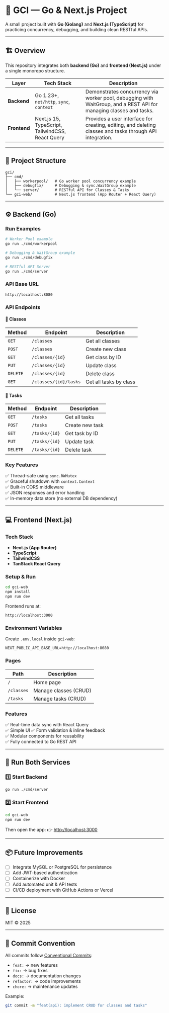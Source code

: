 # 🧠 GCI — Go & Next.js Project

A small project built with **Go (Golang)** and **Next.js (TypeScript)** for practicing concurrency, debugging, and building clean RESTful APIs.

---

## 🏗️ Overview

This repository integrates both **backend (Go)** and **frontend (Next.js)** under a single monorepo structure.

| Layer | Tech Stack | Description |
|-------|-------------|--------------|
| **Backend** | Go 1.23+, `net/http`, `sync`, `context` | Demonstrates concurrency via worker pool, debugging with WaitGroup, and a REST API for managing classes and tasks. |
| **Frontend** | Next.js 15, TypeScript, TailwindCSS, React Query | Provides a user interface for creating, editing, and deleting classes and tasks through API integration. |

---

## 📂 Project Structure

```
gci/
├── cmd/
│   ├── workerpool/   # Go worker pool concurrency example
│   ├── debugfix/     # Debugging & sync.WaitGroup example
│   └── server/       # RESTful API for Classes & Tasks
└── gci-web/          # Next.js frontend (App Router + React Query)
```

---

## ⚙️ Backend (Go)

### Run Examples
```bash
# Worker Pool example
go run ./cmd/workerpool

# Debugging & WaitGroup example
go run ./cmd/debugfix

# RESTful API Server
go run ./cmd/server
```

### API Base URL
```
http://localhost:8080
```

### API Endpoints

#### 📘 Classes
| Method | Endpoint | Description |
|--------|-----------|-------------|
| `GET` | `/classes` | Get all classes |
| `POST` | `/classes` | Create new class |
| `GET` | `/classes/{id}` | Get class by ID |
| `PUT` | `/classes/{id}` | Update class |
| `DELETE` | `/classes/{id}` | Delete class |
| `GET` | `/classes/{id}/tasks` | Get all tasks by class |

#### 🧩 Tasks
| Method | Endpoint | Description |
|--------|-----------|-------------|
| `GET` | `/tasks` | Get all tasks |
| `POST` | `/tasks` | Create new task |
| `GET` | `/tasks/{id}` | Get task by ID |
| `PUT` | `/tasks/{id}` | Update task |
| `DELETE` | `/tasks/{id}` | Delete task |

### Key Features
✅ Thread-safe using `sync.RWMutex`  
✅ Graceful shutdown with `context.Context`  
✅ Built-in CORS middleware  
✅ JSON responses and error handling  
✅ In-memory data store (no external DB dependency)  

---

## 💻 Frontend (Next.js)

### Tech Stack
- **Next.js (App Router)**
- **TypeScript**
- **TailwindCSS**
- **TanStack React Query**

### Setup & Run
```bash
cd gci-web
npm install
npm run dev
```

Frontend runs at:
```
http://localhost:3000
```

### Environment Variables
Create `.env.local` inside `gci-web`:
```env
NEXT_PUBLIC_API_BASE_URL=http://localhost:8080
```

### Pages
| Path | Description |
|------|--------------|
| `/` | Home page |
| `/classes` | Manage classes (CRUD) |
| `/tasks` | Manage tasks (CRUD) |

### Features
✅ Real-time data sync with React Query  
✅ Simple UI 
✅ Form validation & inline feedback  
✅ Modular components for reusability  
✅ Fully connected to Go REST API  

---

## 🚀 Run Both Services

### 1️⃣ Start Backend
```bash
go run ./cmd/server
```

### 2️⃣ Start Frontend
```bash
cd gci-web
npm run dev
```

Then open the app:
👉 [http://localhost:3000](http://localhost:3000)

---

## 📦 Future Improvements

- [ ] Integrate MySQL or PostgreSQL for persistence  
- [ ] Add JWT-based authentication  
- [ ] Containerize with Docker  
- [ ] Add automated unit & API tests  
- [ ] CI/CD deployment with GitHub Actions or Vercel  

---

## 📜 License
MIT © 2025

---

## 🧩 Commit Convention
All commits follow [Conventional Commits](https://www.conventionalcommits.org/):
- `feat:` → new features  
- `fix:` → bug fixes  
- `docs:` → documentation changes  
- `refactor:` → code improvements  
- `chore:` → maintenance updates  

Example:
```bash
git commit -m "feat(api): implement CRUD for classes and tasks"
```